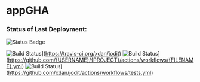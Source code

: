 # appGHA


### Status of Last Deployment:
![Status Badge](https://github.com/isboston/appGHA/workflows/my-github-actions/badge.svg?branch=main)

![Build Status](https://travis-ci.org/xdan/jodit.svg?branch=master)](https://travis-ci.org/xdan/jodit)
![Build Status](https://github.com/{USERNAME}/{PROJECT}/workflows/{ACTIONNAME}/badge.svg)](https://github.com/{USERNAME}/{PROJECT}/actions/workflows/{FILENAME}.yml)
![Build Status](https://github.com/xdan/jodit/workflows/Run%20tests/badge.svg)](https://github.com/xdan/jodit/actions/workflows/tests.yml)
